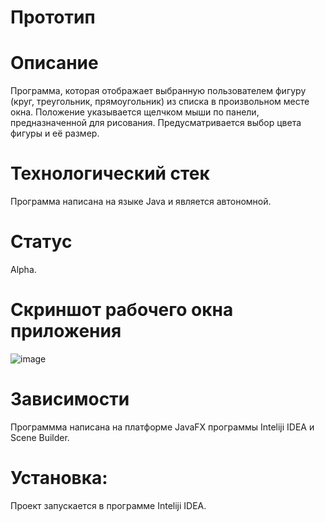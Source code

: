 # Прототип

# Описание
Программа, которая  отображает  выбранную пользователем фигуру (круг, треугольник, прямоугольник)  из списка в произвольном месте окна. Положение указывается щелчком мыши по панели, предназначенной для рисования. Предусматривается выбор цвета фигуры и её размер.

# Технологический стек
Программа написана на языке Java и является автономной.

# Статус
Alpha.

# Скриншот рабочего окна приложения
![image](https://user-images.githubusercontent.com/114078428/209217472-63515172-49e8-4c5d-9aa3-95146ee81514.png)

# Зависимости
Программма написана на платформе JavaFX программы Inteliji IDEA и Scene Builder.

# Установка:
Проект запускается в программе Inteliji IDEA.
